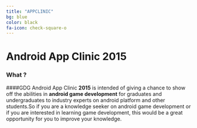 ```yaml
---
title: "APPCLINIC"
bg: blue
color: black
fa-icon: check-square-o
---
```

# Android App Clinic 2015

### What ?

####GDG Android App Clinic **2015** is intended of giving a chance to show off the abilities in **android game development** for graduates and undergraduates to industry experts on android platform and other students.So if you are a knowledge seeker on android game development or if you are interested in learning game development, this would be a great opportunity for you to improve your knowledge.
















